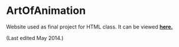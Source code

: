 # ArtOfAnimation

Website used as final project for HTML class. It can be viewed **[here.](https://zacharyespiritu.github.io/ArtOfAnimation)**

(Last edited May 2014.)
